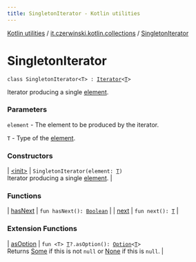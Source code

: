 ```yaml
---
title: SingletonIterator - Kotlin utilities
---
```


[Kotlin utilities](../../index.html) / [it.czerwinski.kotlin.collections](../index.html) / [SingletonIterator](./index.html)

# SingletonIterator

`class SingletonIterator<T> : `[`Iterator`](https://kotlinlang.org/api/latest/jvm/stdlib/kotlin.collections/-iterator/index.html)`<`[`T`](index.html#T)`>`

Iterator producing a single [element](#).

### Parameters

`element` - The element to be produced by the iterator.

`T` - Type of the [element](#).

### Constructors

| [&lt;init&gt;](-init-.html) | `SingletonIterator(element: `[`T`](index.html#T)`)`<br>Iterator producing a single [element](#). |

### Functions

| [hasNext](has-next.html) | `fun hasNext(): `[`Boolean`](https://kotlinlang.org/api/latest/jvm/stdlib/kotlin/-boolean/index.html) |
| [next](next.html) | `fun next(): `[`T`](index.html#T) |

### Extension Functions

| [asOption](../../it.czerwinski.kotlin.util/as-option.html) | `fun <T> `[`T`](../../it.czerwinski.kotlin.util/as-option.html#T)`?.asOption(): `[`Option`](../../it.czerwinski.kotlin.util/-option/index.html)`<`[`T`](../../it.czerwinski.kotlin.util/as-option.html#T)`>`<br>Returns [Some](../../it.czerwinski.kotlin.util/-some/index.html) if this is not `null` or [None](../../it.czerwinski.kotlin.util/-none/index.html) if this is `null`. |

